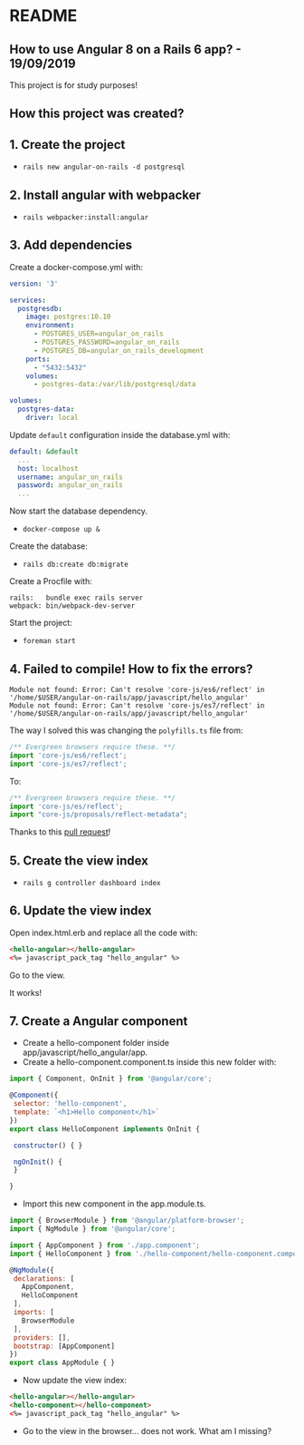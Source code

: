 # README

## How to use Angular 8 on a Rails 6 app? - 19/09/2019

This project is for study purposes!

## How this project was created?

## 1. Create the project

* `rails new angular-on-rails -d postgresql`

## 2. Install angular with webpacker

* `rails webpacker:install:angular`

## 3. Add dependencies

Create a docker-compose.yml with:

```yml
version: '3'

services:
  postgresdb:
    image: postgres:10.10
    environment:
      - POSTGRES_USER=angular_on_rails
      - POSTGRES_PASSWORD=angular_on_rails
      - POSTGRES_DB=angular_on_rails_development
    ports:
      - "5432:5432"
    volumes:
      - postgres-data:/var/lib/postgresql/data

volumes:
  postgres-data:
    driver: local
```

Update `default` configuration inside the database.yml with:

```yml
default: &default
  ...
  host: localhost
  username: angular_on_rails
  password: angular_on_rails
  ...
```

Now start the database dependency. 

* `docker-compose up &`

Create the database:

* `rails db:create db:migrate`

Create a Procfile with:

```
rails:   bundle exec rails server
webpack: bin/webpack-dev-server
```

Start the project:

* `foreman start`

## 4. Failed to compile! How to fix the errors?

```ssh
Module not found: Error: Can't resolve 'core-js/es6/reflect' in '/home/$USER/angular-on-rails/app/javascript/hello_angular'
Module not found: Error: Can't resolve 'core-js/es7/reflect' in '/home/$USER/angular-on-rails/app/javascript/hello_angular'
```

The way I solved this was changing the `polyfills.ts` file from:

```javascript
/** Evergreen browsers require these. **/
import 'core-js/es6/reflect';
import 'core-js/es7/reflect';
```
To:
```javascript
/** Evergreen browsers require these. **/
import 'core-js/es/reflect';
import "core-js/proposals/reflect-metadata";
```

Thanks to this [pull request](https://github.com/rails/webpacker/pull/2286/files)!

## 5. Create the view index

* `rails g controller dashboard index`

## 6. Update the view index

Open index.html.erb and replace all the code with:

```html
<hello-angular></hello-angular>
<%= javascript_pack_tag "hello_angular" %>
```

Go to the view.

It works!

## 7. Create a Angular component

 - Create a hello-component folder inside app/javascript/hello_angular/app.
 - Create a hello-component.component.ts inside this new folder with:

 ```javascript
 import { Component, OnInit } from '@angular/core';

@Component({
  selector: 'hello-component',
  template: `<h1>Hello component</h1>`
})
export class HelloComponent implements OnInit {

  constructor() { }

  ngOnInit() {
  }

}
 ```

 - Import this new component in the app.module.ts.

 ```javascript
import { BrowserModule } from '@angular/platform-browser';
import { NgModule } from '@angular/core';

import { AppComponent } from './app.component';
import { HelloComponent } from './hello-component/hello-component.component'

@NgModule({
  declarations: [
    AppComponent,
    HelloComponent
  ],
  imports: [
    BrowserModule
  ],
  providers: [],
  bootstrap: [AppComponent]
})
export class AppModule { }

 ```

 - Now update the view index:

```html
<hello-angular></hello-angular>
<hello-component></hello-component>
<%= javascript_pack_tag "hello_angular" %>
```

- Go to the view in the browser... does not work. What am I missing?